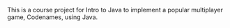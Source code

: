 This is a course project for Intro to Java to implement a popular multiplayer game, Codenames, using Java. 